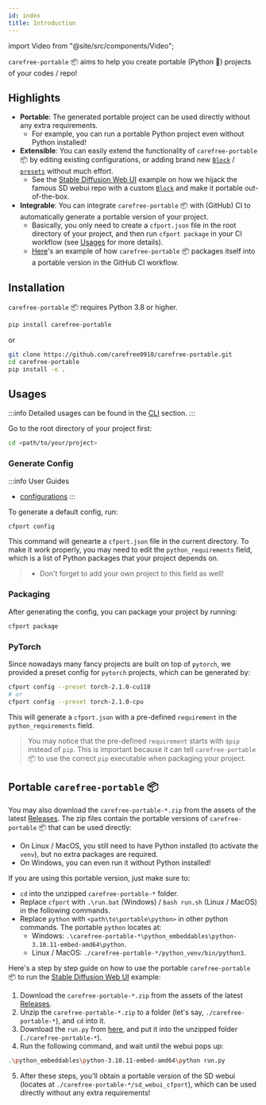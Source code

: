 ```yaml
---
id: index
title: Introduction
---
```


import Video from "@site/src/components/Video";

`carefree-portable` 📦️ aims to help you create portable (Python 🐍) projects of your codes / repo!

## Highlights

- **Portable**: The generated portable project can be used directly without any extra requirements.
  - For example, you can run a portable Python project even without Python installed!
- **Extensible**: You can easily extend the functionality of `carefree-portable` 📦️ by editing existing configurations, or adding brand new [`Block`](/docs/reference/design-philosophy#block) / [`presets`](/docs/reference/jsons#presets) without much effort.
  - See the [Stable Diffusion Web UI](https://github.com/carefree0910/carefree-portable/blob/main/examples/sd_webui) example on how we hijack the famous SD webui repo with a custom [`Block`](/docs/reference/design-philosophy#block) and make it portable out-of-the-box.
- **Integrable**: You can integrate `carefree-portable` 📦️ with (GitHub) CI to automatically generate a portable version of your project.
  - Basically, you only need to create a `cfport.json` file in the root directory of your project, and then run `cfport package` in your CI workflow (see [Usages](#usages) for more details).
  - [Here](https://github.com/carefree0910/carefree-portable/blob/main/.github/workflows/package.yml)'s an example of how `carefree-portable` 📦️ packages itself into a portable version in the GitHub CI workflow.

## Installation

`carefree-portable` 📦️ requires Python 3.8 or higher.

```bash
pip install carefree-portable
```

or

```bash
git clone https://github.com/carefree0910/carefree-portable.git
cd carefree-portable
pip install -e .
```

## Usages

:::info
Detailed usages can be found in the [CLI](/docs/user-guides/cli) section.
:::

Go to the root directory of your project first:

```bash
cd <path/to/your/project>
```

### Generate Config

:::info User Guides
* [configurations](/docs/user-guides/configurations)
:::

To generate a default config, run:

```bash
cfport config
```

This command will genearte a `cfport.json` file in the current directory. To make it work properly, you may need to edit the `python_requirements` field, which is a list of Python packages that your project depends on.

> - Don't forget to add your own project to this field as well!

### Packaging

After generating the config, you can package your project by running:

```bash
cfport package
```

### PyTorch

Since nowadays many fancy projects are built on top of `pytorch`, we provided a preset config for `pytorch` projects, which can be generated by:

```bash
cfport config --preset torch-2.1.0-cu118
# or
cfport config --preset torch-2.1.0-cpu
```

This will generate a `cfport.json` with a pre-defined `requirement` in the `python_requirements` field.

> You may notice that the pre-defined `requirement` starts with `$pip` instead of `pip`. This is important because it can tell `carefree-portable` 📦️ to use the correct `pip` executable when packaging your project.

## Portable `carefree-portable` 📦️

You may also download the `carefree-portable-*.zip` from the assets of the latest [Releases](https://github.com/carefree0910/carefree-portable/releases). The zip files contain the portable versions of `carefree-portable` 📦️ that can be used directly:
- On Linux / MacOS, you still need to have Python installed (to activate the `venv`), but no extra packages are required.
- On Windows, you can even run it without Python installed!

If you are using this portable version, just make sure to:
- `cd` into the unzipped `carefree-portable-*` folder.
- Replace `cfport` with `.\run.bat` (Windows) / `bash run.sh` (Linux / MacOS) in the following commands.
- Replace `python` with `<path\to\portable\python>` in other python commands. The portable `python` locates at:
  - Windows: `.\carefree-portable-*\python_embeddables\python-3.10.11-embed-amd64\python`.
  - Linux / MacOS: `./carefree-portable-*/python_venv/bin/python3`.

Here's a step by step guide on how to use the portable `carefree-portable` 📦️ to run the [Stable Diffusion Web UI](https://github.com/carefree0910/carefree-portable/blob/main/examples/sd_webui) example:

1. Download the `carefree-portable-*.zip` from the assets of the latest [Releases](https://github.com/carefree0910/carefree-portable/releases).
2. Unzip the `carefree-portable-*.zip` to a folder (let's say, `./carefree-portable-*`), and `cd` into it.
3. Download the `run.py` from [here](https://github.com/carefree0910/carefree-portable/blob/main/examples/sd_webui/run.py), and put it into the unzipped folder (`./carefree-portable-*`).
4. Run the following command, and wait until the webui pops up:

```bash
.\python_embeddables\python-3.10.11-embed-amd64\python run.py
```

5. After these steps, you'll obtain a portable version of the SD webui (locates at `./carefree-portable-*/sd_webui_cfport`), which can be used directly without any extra requirements!

